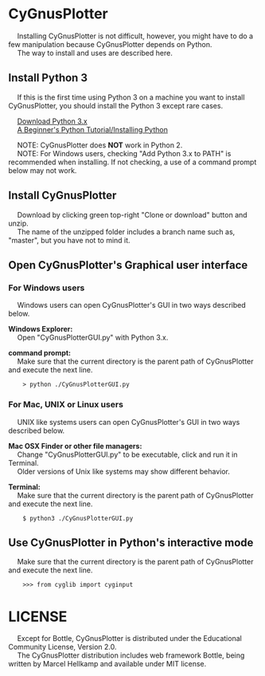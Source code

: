 # CyGnusPlotter

&emsp; Installing CyGnusPlotter is not difficult, however, you might have to do a few manipulation because CyGnusPlotter depends on Python.  
&emsp; The way to install and uses are described here.

## Install Python 3

&emsp; If this is the first time using Python 3 on a machine you want to install CyGnusPlotter, you should install the Python 3 except rare cases. 

&emsp; [Download Python 3.x](https://www.python.org/)  
&emsp; [A Beginner's Python Tutorial/Installing Python](https://en.wikibooks.org/wiki/A_Beginner%27s_Python_Tutorial/Installing_Python)  

&emsp; NOTE: CyGnusPlotter does **NOT** work in Python 2.  
&emsp; NOTE: For  Windows users, checking "Add Python 3.x to PATH" is recommended when installing. If not checking, a use of a command prompt below may not work.  

## Install CyGnusPlotter
&emsp; Download by clicking green top-right "Clone or download" button and unzip.  
&emsp; The name of the unzipped folder includes a branch name such as, "master", but you have not to mind it.  

## Open CyGnusPlotter's Graphical user interface

### For Windows users
&emsp; Windows users can open CyGnusPlotter's GUI in two ways described below.  
  
**Windows Explorer:**  
&emsp; Open "CyGnusPlotterGUI.py" with Python 3.x.  
  
**command prompt:**  
&emsp; Make sure that the current directory is the parent path of CyGnusPlotter and execute the next line.
~~~
    > python ./CyGnusPlotterGUI.py
~~~
  

### For Mac, UNIX or Linux users
&emsp; UNIX like systems users can open CyGnusPlotter's GUI in two ways described below.  
  
**Mac OSX Finder or other file managers:**  
&emsp;  Change "CyGnusPlotterGUI.py" to be executable, click and run it in Terminal.  
&emsp; Older versions of Unix like systems may show different behavior.  


**Terminal:**  
&emsp; Make sure that the current directory is the parent path of CyGnusPlotter and execute the next line.
~~~
    $ python3 ./CyGnusPlotterGUI.py
~~~
  

## Use CyGnusPlotter in Python's interactive mode
&emsp; Make sure that the current directory is the parent path of CyGnusPlotter and execute the next line.
~~~
    >>> from cyglib import cyginput
~~~



# LICENSE
&emsp; Except for Bottle, CyGnusPlotter is distributed under  the Educational Community License, Version 2.0.   
&emsp; The CyGnusPlotter distribution includes web framework Bottle, being written by Marcel Hellkamp and available under MIT license. 